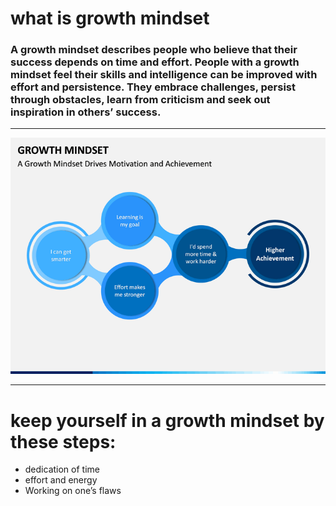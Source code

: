 # what is growth mindset
### A growth mindset describes people who believe that their success depends on time and effort. People with a growth mindset feel their skills and intelligence can be improved with effort and persistence. They embrace challenges, persist through obstacles, learn from criticism and seek out inspiration in others’ success.

---
![](../SQL/asset/growth-mindset-slide7.png)

---
# keep yourself in a growth mindset by these steps:
* dedication of time
* effort and energy
* Working on one’s flaws

